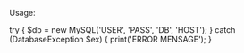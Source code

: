 Usage:

try {
    $db = new MySQL('USER', 'PASS', 'DB', 'HOST');
} catch (DatabaseException $ex) {
    print('ERROR MENSAGE');
}
